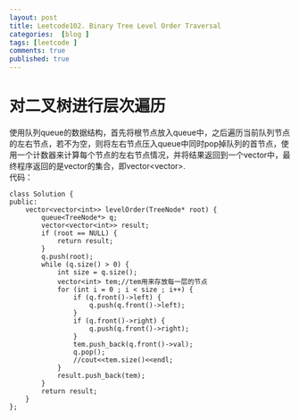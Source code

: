 ```yaml
---
layout: post
title: Leetcode102. Binary Tree Level Order Traversal
categories:  [blog ]
tags: [leetcode ]
comments: true
published: true
---
```

# 对二叉树进行层次遍历
使用队列queue的数据结构，首先将根节点放入queue中，之后遍历当前队列节点的左右节点，若不为空，则将左右节点压入queue中同时pop掉队列的首节点，使用一个计数器来计算每个节点的左右节点情况，并将结果返回到一个vector中，最终程序返回的是vector的集合，即vector<vector<int>>.<br/>
代码：

	class Solution {
	public:
    	vector<vector<int>> levelOrder(TreeNode* root) {
        	queue<TreeNode*> q;
        	vector<vector<int>> result;
        	if (root == NULL) {
        		return result;
        	}
        	q.push(root);
        	while (q.size() > 0) {
            	int size = q.size();
            	vector<int> tem;//tem用来存放每一层的节点
            	for (int i = 0 ; i < size ; i++) {
                	if (q.front()->left) {
                    	q.push(q.front()->left);
                	}
                	if (q.front()->right) {
                    	q.push(q.front()->right);
                	}
                	tem.push_back(q.front()->val);
                	q.pop();
                	//cout<<tem.size()<<endl;
            	}
            	result.push_back(tem);
        	}
        	return result;
    	}
	};